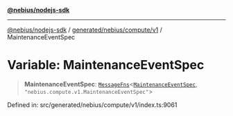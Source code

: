 [**@nebius/nodejs-sdk**](../../../../../README.md)

---

[@nebius/nodejs-sdk](../../../../../README.md) / [generated/nebius/compute/v1](../README.md) / MaintenanceEventSpec

# Variable: MaintenanceEventSpec

> **MaintenanceEventSpec**: [`MessageFns`](../../../../../runtime/protos/core/interfaces/MessageFns.md)\<[`MaintenanceEventSpec`](../interfaces/MaintenanceEventSpec.md), `"nebius.compute.v1.MaintenanceEventSpec"`\>

Defined in: src/generated/nebius/compute/v1/index.ts:9061
